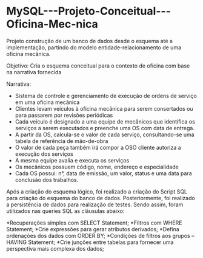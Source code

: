 # MySQL---Projeto-Conceitual---Oficina-Mec-nica
Projeto construção de um banco de dados desde o esquema até a implementação, partindo do modelo entidade-relacionamento de uma oficina mecânica.

Objetivo:
Cria o esquema conceitual para o contexto de oficina com base na narrativa fornecida

Narrativa:
* Sistema de controle e gerenciamento de execução de ordens de serviço em uma oficina mecânica
* Clientes levam veículos à oficina mecânica para serem consertados ou para passarem por revisões  periódicas
* Cada veículo é designado a uma equipe de mecânicos que identifica os serviços a serem executados e preenche uma OS com data de entrega.
* A partir da OS, calcula-se o valor de cada serviço, consultando-se uma tabela de referência de mão-de-obra
* O valor de cada peça também irá compor a OSO cliente autoriza a execução dos serviços
* A mesma equipe avalia e executa os serviços
* Os mecânicos possuem código, nome, endereço e especialidade
* Cada OS possui: n°, data de emissão, um valor, status e uma data para conclusão dos trabalhos.


Após a criação do esquema lógico, foi realizado a criação do Script SQL para criação do esquema do banco de dados. Posteriormente, foi realizado a persistência de dados para realização de testes. Sendo assim, foram utilizados nas queries SQL as cláusulas abaixo:

*Recuperações simples com SELECT Statement;
*Filtros com WHERE Statement;
*Crie expressões para gerar atributos derivados;
*Defina ordenações dos dados com ORDER BY;
*Condições de filtros aos grupos – HAVING Statement;
*Crie junções entre tabelas para fornecer uma perspectiva mais complexa dos dados;
